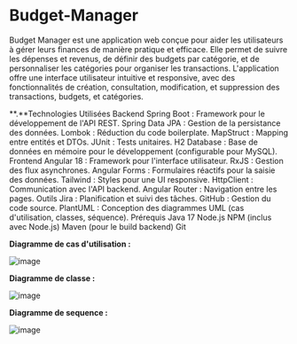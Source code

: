 
# Budget-Manager

Budget Manager est une application web conçue pour aider les utilisateurs à gérer leurs finances de manière pratique et efficace. Elle permet de suivre les dépenses et revenus, de définir des budgets par catégorie, et de personnaliser les catégories pour organiser les transactions. L'application offre une interface utilisateur intuitive et responsive, avec des fonctionnalités de création, consultation, modification, et suppression des transactions, budgets, et catégories.

**.**Technologies Utilisées Backend Spring Boot : Framework pour le développement de l'API REST. Spring Data JPA : Gestion de la persistance des données. Lombok : Réduction du code boilerplate. MapStruct : Mapping entre entités et DTOs. JUnit : Tests unitaires. H2 Database : Base de données en mémoire pour le développement (configurable pour MySQL). Frontend Angular 18 : Framework pour l'interface utilisateur. RxJS : Gestion des flux asynchrones. Angular Forms : Formulaires réactifs pour la saisie des données. Tailwind : Styles pour une UI responsive. HttpClient : Communication avec l'API backend. Angular Router : Navigation entre les pages. Outils Jira : Planification et suivi des tâches. GitHub : Gestion du code source. PlantUML : Conception des diagrammes UML (cas d'utilisation, classes, séquence). Prérequis Java 17 Node.js NPM (inclus avec Node.js) Maven (pour le build backend) Git

**Diagramme de cas d'utilisation :**

![image](https://github.com/user-attachments/assets/6014a49e-7af9-4b6e-8547-c62c576e81dc)



**Diagramme de classe :**

![image](https://github.com/user-attachments/assets/1cfacde5-7b1a-4868-a6cf-40f584b54af5)


**Diagramme de sequence :**

![image](https://github.com/user-attachments/assets/df5776b9-855a-4096-a7c3-0c32558e500f)

